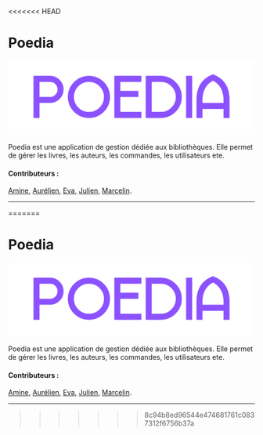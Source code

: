 <<<<<<< HEAD

# Poedia

![logo poedia](src/assets/images/color.png)

Poedia est une application de gestion dédiée aux bibliothèques. Elle permet de gérer les livres, les auteurs, les commandes, les utilisateurs ete.

#### Contributeurs :

[Amine](https://github.com/amine-kt), [Aurélien](https://github.com/AurelienCaruge), [Eva](https://github.com/Eva-sive), [Julien](https://github.com/Noss92), [Marcelin](https://github.com/Marcelin69).

---
=======

# Poedia

![logo poedia](src/assets/images/color.png)

Poedia est une application de gestion dédiée aux bibliothèques. Elle permet de gérer les livres, les auteurs, les commandes, les utilisateurs ete.

#### Contributeurs :

[Amine](https://github.com/amine-kt), [Aurélien](https://github.com/AurelienCaruge), [Eva](https://github.com/Eva-sive), [Julien](https://github.com/Noss92), [Marcelin](https://github.com/Marcelin69).

---
>>>>>>> 8c94b8ed96544e474681761c0837312f6756b37a
